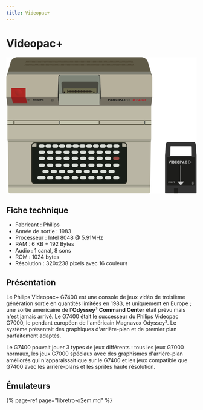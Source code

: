 ```yaml
---
title: Videopac+
---
```


# Videopac+

![](/migration-images/emulateurs/ordinosaures/videopac+/videopacplus.svg)

## Fiche technique

* Fabricant : Philips
* Année de sortie : 1983
* Processeur : Intel 8048 @ 5.91MHz
* RAM : 6 KB + 192 Bytes
* Audio : 1 canal, 8 sons
* ROM : 1024 bytes
* Résolution : 320x238 pixels avec 16 couleurs

## Présentation

Le Philips Videopac+ G7400 est une console de jeux vidéo de troisième génération sortie en quantités limitées en 1983, et uniquement en Europe ; une sortie américaine de l'**Odyssey³ Command Center** était prévu mais n'est jamais arrivé. Le G7400 était le successeur du Philips Videopac G7000, le pendant européen de l'américain Magnavox Odyssey². Le système présentait des graphiques d'arrière-plan et de premier plan parfaitement adaptés.

Le G7400 pouvait jouer 3 types de jeux différents : tous les jeux G7000 normaux, les jeux G7000 spéciaux avec des graphismes d'arrière-plan améliorés qui n'apparaissait que sur le G7400 et les jeux compatible que G7400 avec les arrière-plans et les sprites haute résolution.

## Émulateurs

{% page-ref page="libretro-o2em.md" %}

